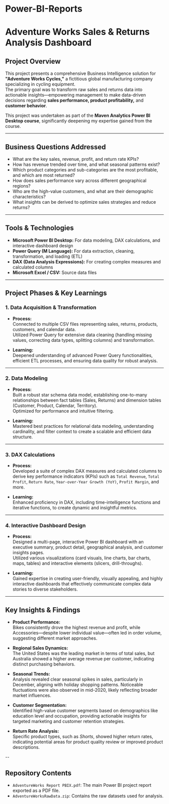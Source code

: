 # Power-BI-Reports
# Adventure Works Sales & Returns Analysis Dashboard

## Project Overview

This project presents a comprehensive Business Intelligence solution for **"Adventure Works Cycles,"** a fictitious global manufacturing company specializing in cycling equipment.  
The primary goal was to transform raw sales and returns data into actionable insights—empowering management to make data-driven decisions regarding **sales performance, product profitability,** and **customer behavior**.

This project was undertaken as part of the **Maven Analytics Power BI Desktop course**, significantly deepening my expertise gained from the course.

---

## Business Questions Addressed

- What are the key sales, revenue, profit, and return rate KPIs?  
- How has revenue trended over time, and what seasonal patterns exist?  
- Which product categories and sub-categories are the most profitable, and which are most returned?  
- How does sales performance vary across different geographical regions?  
- Who are the high-value customers, and what are their demographic characteristics?  
- What insights can be derived to optimize sales strategies and reduce returns?

---

## Tools & Technologies

- **Microsoft Power BI Desktop:** For data modeling, DAX calculations, and interactive dashboard design  
- **Power Query (M Language):** For data extraction, cleaning, transformation, and loading (ETL)  
- **DAX (Data Analysis Expressions):** For creating complex measures and calculated columns  
- **Microsoft Excel / CSV:** Source data files

---

## Project Phases & Key Learnings

### 1. Data Acquisition & Transformation

- **Process:**  
  Connected to multiple CSV files representing sales, returns, products, customers, and calendar data.  
  Utilized Power Query for extensive data cleaning (handling missing values, correcting data types, splitting columns) and transformation.

- **Learning:**  
  Deepened understanding of advanced Power Query functionalities, efficient ETL processes, and ensuring data quality for robust analysis.

---

### 2. Data Modeling

- **Process:**  
  Built a robust star schema data model, establishing one-to-many relationships between fact tables (Sales, Returns) and dimension tables (Customer, Product, Calendar, Territory).  
  Optimized for performance and intuitive filtering.

- **Learning:**  
  Mastered best practices for relational data modeling, understanding cardinality, and filter context to create a scalable and efficient data structure.

---

### 3. DAX Calculations

- **Process:**  
  Developed a suite of complex DAX measures and calculated columns to derive key performance indicators (KPIs) such as `Total Revenue`, `Total Profit`, `Return Rate`, `Year-over-Year Growth (YoY)`, `Profit Margin`, and more.

- **Learning:**  
  Enhanced proficiency in DAX, including time-intelligence functions and iterative functions, to create dynamic and insightful metrics.

---

### 4. Interactive Dashboard Design

- **Process:**  
  Designed a multi-page, interactive Power BI dashboard with an executive summary, product detail, geographical analysis, and customer insights pages.  
  Utilized various visualizations (card visuals, line charts, bar charts, maps, tables) and interactive elements (slicers, drill-throughs).

- **Learning:**  
  Gained expertise in creating user-friendly, visually appealing, and highly interactive dashboards that effectively communicate complex data stories to diverse stakeholders.

---

## Key Insights & Findings

- **Product Performance:**  
  Bikes consistently drove the highest revenue and profit, while Accessories—despite lower individual value—often led in order volume, suggesting different market approaches.

- **Regional Sales Dynamics:**  
  The United States was the leading market in terms of total sales, but Australia showed a higher average revenue per customer, indicating distinct purchasing behaviors.

- **Seasonal Trends:**  
  Analysis revealed clear seasonal spikes in sales, particularly in December, aligning with holiday shopping patterns. Noticeable fluctuations were also observed in mid-2020, likely reflecting broader market influences.

- **Customer Segmentation:**  
  Identified high-value customer segments based on demographics like education level and occupation, providing actionable insights for targeted marketing and customer retention strategies.

- **Return Rate Analysis:**  
  Specific product types, such as *Shorts*, showed higher return rates, indicating potential areas for product quality review or improved product descriptions.

--

## Repository Contents

- `AdventureWorks Report PBIX.pdf`: The main Power BI project report exported as a PDF file.
- `AdventureWorksRawData.zip`: Contains the raw datasets used for analysis.

